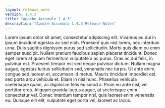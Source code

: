 ```yaml
---
layout: release_note
version: 1.4.3
title: "Apache Accumulo 1.4.3"
description: "Apache Accumulo 1.4.3 Release Notes"
---
```

Lorem ipsum dolor sit amet, consectetur adipiscing elit.
Vivamus eu dui in ipsum tincidunt egestas ac sed nibh.
Praesent quis nisl lorem, nec interdum urna.
Duis sagittis dignissim purus sed sollicitudin.
Morbi quis diam eu enim semper suscipit.
Nullam pretium faucibus sapien placerat tincidunt.
Donec eget lorem at quam fermentum vulputate a ac purus.
Cras ac dui felis, in pulvinar est.
Praesent tempor est sed neque pulvinar dictum.
Nullam magna augue, egestas luctus sollicitudin sed,
venenatis nec turpis.
Ut ante enim, congue sed laoreet et, accumsan id metus.
Mauris tincidunt imperdiet est, sed porta arcu vehicula et.
Etiam in nisi nunc.
Phasellus vehicula scelerisque quam, ac dignissim felis euismod a.
Proin eu ante nisl, vel porttitor eros.
Aliquam gravida luctus augue, at scelerisque enim consectetur vel.
Donec interdum tempor nisl, quis laoreet enim venenatis eu.
Quisque elit elit, vulputate eget porta vel, laoreet ac lacus.

